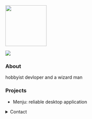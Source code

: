 <img src="https://github.com/johainworks/johainworks/blob/12adee01f2631ee4547c3e292faaaf614cec2643/images/banner.png?raw=true" height="128">

![](https://komarev.com/ghpvc/?username=johainworks&style=flat-square)

### About
hobbyist devloper and a wizard man

### Projects
- Menju: reliable desktop application

<details>
<summary>Contact</summary>
  
  - Discord: `Johain#00339`   
  - Email: `johain@courvix.com`
</details>
